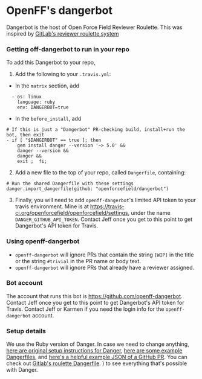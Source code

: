 # OpenFF's dangerbot

Dangerbot is the host of Open Force Field Reviewer Roulette. This was inspired by [GitLab's reviewer roulette system](https://about.gitlab.com/blog/2019/10/23/reviewer-roulette-one-year-on/)


### Getting off-dangerbot to run in your repo 
To add this Dangerbot to your repo, 

1) Add the following to your `.travis.yml`:

* In the `matrix` section, add 
```
  - os: linux
    language: ruby
    env: DANGERBOT=true
```
* In the `before_install`, add
```
# If this is just a "Dangerbot" PR-checking build, install+run the bot, then exit
- if [ "$DANGERBOT" == true ]; then 
    gem install danger --version '~> 5.0' && 
    danger --version && 
    danger && 
    exit ;  fi;
```

2) Add a new file to the top of your repo, called `Dangerfile`, containing:
```
# Run the shared Dangerfile with these settings
danger.import_dangerfile(github: "openforcefield/dangerbot") 
```

3) Finally, you will need to add `openff-dangerbot`'s limited API token to your travis environment. Mine is at https://travis-ci.org/openforcefield/openforcefield/settings, under the name `DANGER_GITHUB_API_TOKEN`. Contact Jeff once you get to this point to get Dangerbot's API token for Travis.

### Using openff-dangerbot

* `openff-dangerbot` will ignore PRs that contain the string `[WIP]` in the title or the string `#trivial` in the PR name or body text.
* `openff-dangerbot` will ignore PRs that already have a reviewer assigned.

### Bot account

The account that runs this bot is https://github.com/openff-dangerbot. Contact Jeff once you get to this point to get Dangerbot's API token for Travis. Contact Jeff or Karmen if you need the login info for the `openff-dangerbot` account.

### Setup details

We use the Ruby version of Danger. In case we need to change anything, [here are original setup instructions for Danger](https://danger.systems/guides/getting_started.html#setting-up-danger-to-run-on-your-ci), [here are some example Dangerfiles](https://danger.systems/reference.html), and [here's a helpful example JSON of a GitHub PR](https://raw.githubusercontent.com/danger/danger/master/spec/fixtures/github_api/pr_response.json). You can check out [Gitlab's roulette Dangerfile](https://gitlab.com/gitlab-org/gitlab-foss/blob/master/danger/roulette/Dangerfile). ) to see everything that's possible with Danger.
